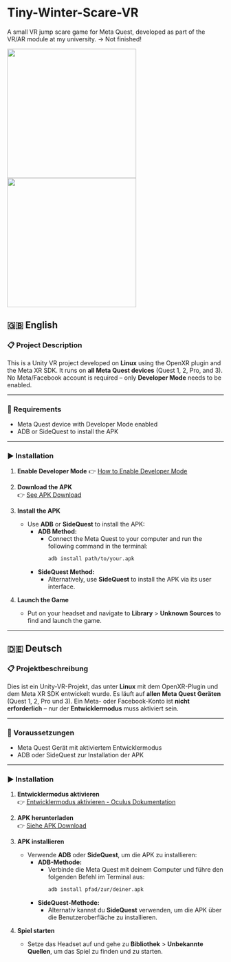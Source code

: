 # Tiny-Winter-Scare-VR
A small VR jump scare game for Meta Quest, developed as part of the VR/AR module at my university.
-> Not finished!

<div style="display: inline-block; margin-right: 10px;">
  <img src="Screenshot1.png" width="300" />
</div>
<div style="display: inline-block;">
  <img src="Screenshot2.png" width="300" />
</div>


## 🇬🇧 English

### 📋 Project Description

This is a Unity VR project developed on **Linux** using the OpenXR plugin and the Meta XR SDK.
It runs on **all Meta Quest devices** (Quest 1, 2, Pro, and 3).
No Meta/Facebook account is required – only **Developer Mode** needs to be enabled.

---

### 🔧 Requirements

* Meta Quest device with Developer Mode enabled
* ADB or SideQuest to install the APK

---

### ▶️ Installation

1. **Enable Developer Mode** 
   👉 [How to Enable Developer Mode](https://developer.oculus.com/documentation/quest/latest/concepts/mobile-device-setup/)

2. **Download the APK**  
   👉 [See APK Download](https://github.com/JT-808/Tiny-Winter-Scare-VR/releases)

3. **Install the APK**  
   - Use **ADB** or **SideQuest** to install the APK:
     - **ADB Method:**
       - Connect the Meta Quest to your computer and run the following command in the terminal:
         ```bash
         adb install path/to/your.apk
         ```
     - **SideQuest Method:**
       - Alternatively, use **SideQuest** to install the APK via its user interface.

4. **Launch the Game**  
   - Put on your headset and navigate to **Library** > **Unknown Sources** to find and launch the game.

---


## 🇩🇪 Deutsch

### 📋 Projektbeschreibung

Dies ist ein Unity-VR-Projekt, das unter **Linux** mit dem OpenXR-Plugin und dem Meta XR SDK entwickelt wurde.
Es läuft auf **allen Meta Quest Geräten** (Quest 1, 2, Pro und 3).
Ein Meta- oder Facebook-Konto ist **nicht erforderlich** – nur der **Entwicklermodus** muss aktiviert sein.

---

### 🔧 Voraussetzungen

* Meta Quest Gerät mit aktiviertem Entwicklermodus
* ADB oder SideQuest zur Installation der APK

---

### ▶️ Installation

1. **Entwicklermodus aktivieren**  
   👉 [Entwicklermodus aktivieren - Oculus Dokumentation](https://developer.oculus.com/documentation/quest/latest/concepts/mobile-device-setup/)

2. **APK herunterladen**  
   👉 [Siehe APK Download](https://github.com/JT-808/Tiny-Winter-Scare-VR/releases)

3. **APK installieren**  
   - Verwende **ADB** oder **SideQuest**, um die APK zu installieren:
     - **ADB-Methode:**
       - Verbinde die Meta Quest mit deinem Computer und führe den folgenden Befehl im Terminal aus:
         ```bash
         adb install pfad/zur/deiner.apk
         ```
     - **SideQuest-Methode:**
       - Alternativ kannst du **SideQuest** verwenden, um die APK über die Benutzeroberfläche zu installieren.

4. **Spiel starten**  
   - Setze das Headset auf und gehe zu **Bibliothek** > **Unbekannte Quellen**, um das Spiel zu finden und zu starten.
